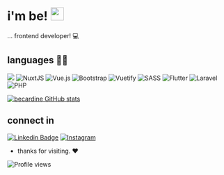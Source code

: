 # i'm be! <img src=https://github.com/TheDudeThatCode/TheDudeThatCode/blob/master/Assets/Hi.gif width="30"> 

... frontend developer! :computer:

## languages  👨‍💻

![](https://img.shields.io/badge/JavaScript-%23323330.svg?logo=javascript&logoColor=%23F7DF1E)
![NuxtJS](https://img.shields.io/badge/Nuxt-black?logo=nuxt.js&logoColor=white)
![Vue.js](https://img.shields.io/badge/Vue.js-%2335495e.svg?logo=vuedotjs&logoColor=%234FC08D)
![Bootstrap](https://img.shields.io/badge/Bootstrap-%23563D7C.svg?logo=bootstrap&logoColor=white)
![Vuetify](https://img.shields.io/badge/Vuetify-%2338B2AC.svg?logo=vuetify&logoColor=white)
![SASS](https://img.shields.io/badge/SASS-hotpink.svg?logo=SASS&logoColor=white)
![Flutter](https://img.shields.io/badge/Flutter-%2302569B.svg?logo=Flutter&logoColor=white)
![Laravel](https://img.shields.io/badge/Laravel-%23FF2D20.svg?logo=laravel&logoColor=white)
![PHP](https://img.shields.io/badge/PHP-%23777BB4.svg?logo=php&logoColor=white)

[![becardine GitHub stats](https://github-readme-stats.vercel.app/api?username=becardine&show_icons=true&count_private=true)](https://github.com/becardine/github-readme-stats) 

## connect in

[![Linkedin Badge](https://img.shields.io/badge/-LinkedIn-blue?style=flat-square&logo=Linkedin&logoColor=white&link=https://www.linkedin.com/in/becardine/)]( https://www.linkedin.com/in/becardine/)
[![Instagram](https://img.shields.io/badge/becardine-%23E4405F.svg?logo=Instagram&logoColor=white)](https://www.instagram.com/becardine/)

- thanks for visiting.  ❤

![Profile views](https://gpvc.arturio.dev/becardine) 
